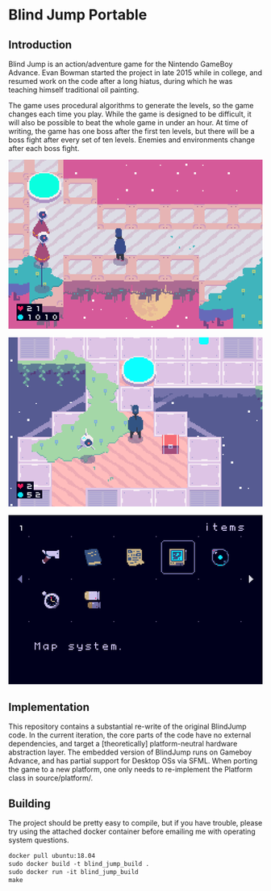 # Blind Jump Portable

## Introduction

Blind Jump is an action/adventure game for the Nintendo GameBoy Advance. Evan Bowman started the project in late 2015 while in college, and resumed work on the code after a long hiatus, during which he was teaching himself traditional oil painting.

The game uses procedural algorithms to generate the levels, so the game changes each time you play. While the game is designed to be difficult, it will also be possible to beat the whole game in under an hour. At time of writing, the game has one boss after the first ten levels, but there will be a boss fight after every set of ten levels. Enemies and environments change after each boss fight.

<p align="center">
  <img src="s1.png"/>
</p>

<p align="center">
  <img src="s2.png"/>
</p>

<p align="center">
  <img src="s3.png"/>
</p>


## Implementation

This repository contains a substantial re-write of the original BlindJump code. In the current iteration, the core parts of the code have no external dependencies, and target a [theoretically] platform-neutral hardware abstraction layer. The embedded version of BlindJump runs on Gameboy Advance, and has partial support for Desktop OSs via SFML. When porting the game to a new platform, one only needs to re-implement the Platform class in source/platform/.

## Building

The project should be pretty easy to compile, but if you have trouble, please try using the attached docker container before emailing me with operating system questions.
```
docker pull ubuntu:18.04
sudo docker build -t blind_jump_build .
sudo docker run -it blind_jump_build
make
```
